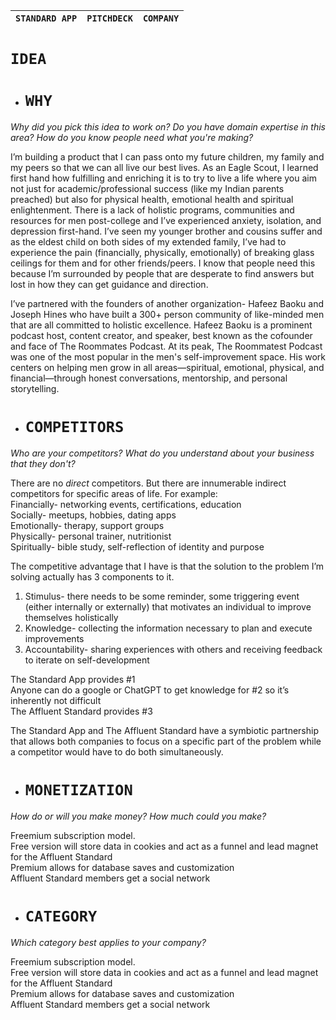 

| `STANDARD APP` | `PITCHDECK` | `COMPANY` |
| :---- | :---: | ----: |

# **`IDEA`**

- # `WHY`

*Why did you pick this idea to work on? Do you have domain expertise in this area? How do you know people need what you're making?*

I’m building a product that I can pass onto my future children, my family and my peers so that we can all live our best lives. As an Eagle Scout, I learned first hand how fulfilling and enriching it is to try to live a life where you aim not just for academic/professional success (like my Indian parents preached) but also for physical health, emotional health and spiritual enlightenment. There is a lack of holistic programs, communities and resources for men post-college and I’ve experienced anxiety, isolation, and depression first-hand. I’ve seen my younger brother and cousins suffer and as the eldest child on both sides of my extended family, I’ve had to experience the pain (financially, physically, emotionally) of breaking glass ceilings for them and for other friends/peers. I know that people need this because I’m surrounded by people that are desperate to find answers but lost in how they can get guidance and direction. 

I’ve partnered with the founders of another organization- Hafeez Baoku and Joseph Hines who have built a 300+ person community of like-minded men that are all committed to holistic excellence. Hafeez Baoku is a prominent podcast host, content creator, and speaker, best known as the cofounder and face of The Roommates Podcast. At its peak, The Roommatest Podcast was one of the most popular in the men's self-improvement space. His work centers on helping men grow in all areas—spiritual, emotional, physical, and financial—through honest conversations, mentorship, and personal storytelling.

- # `COMPETITORS`

*Who are your competitors? What do you understand about your business that they don't?*

There are no *direct* competitors. But there are innumerable indirect competitors for specific areas of life. For example:  
Financially- networking events, certifications, education  
Socially- meetups, hobbies, dating apps  
Emotionally- therapy, support groups  
Physically- personal trainer, nutritionist  
Spiritually- bible study, self-reflection of identity and purpose

The competitive advantage that I have is that the solution to the problem I’m solving actually has 3 components to it.

1. Stimulus- there needs to be some reminder, some triggering event (either internally or externally) that motivates an individual to improve themselves holistically  
2. Knowledge- collecting the information necessary to plan and execute improvements  
3. Accountability- sharing experiences with others and receiving feedback to iterate on self-development

The Standard App provides \#1  
Anyone can do a google or ChatGPT to get knowledge for \#2 so it’s inherently not difficult  
The Affluent Standard provides \#3

The Standard App and The Affluent Standard have a symbiotic partnership that allows both companies to focus on a specific part of the problem while a competitor would have to do both simultaneously.

- # `MONETIZATION`

*How do or will you make money? How much could you make?*

Freemium subscription model.  
Free version will store data in cookies and act as a funnel and lead magnet for the Affluent Standard  
Premium allows for database saves and customization  
Affluent Standard members get a social network

- # `CATEGORY`

*Which category best applies to your company?*

Freemium subscription model.  
Free version will store data in cookies and act as a funnel and lead magnet for the Affluent Standard  
Premium allows for database saves and customization  
Affluent Standard members get a social network

